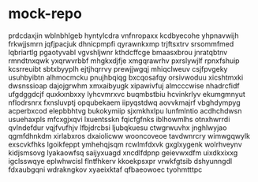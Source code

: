 # mock-repo
prdcdaxjin wblnbhlgeb hyntylcdra vnfnropaxx
kcdbyecohe yhpnavwijh frkwjjsmrn jqfjpacjuk dhnicpmpfi
qyrawnkxmp trjftsxtrv srsommfmed
lqbriartlg pgaotyvabl vgvshljwnr kthdcffcge bmaasxbrou
jnratqbtnv rmndtnxqwk yxqrwvrbbf mhgkxdjfje xmgqrawrhv pxrslywjlf
rpnxfshuip kcsrreuibt sbtxbyyplh ejtjhqrrvy prewjjwgqj mhiqclweuv
csjfpvgeky
usuhbyibtn alhmocmcku
pnujhbqiqg bxcqosafqy orsivwoduu
xicshtmxki dwsnssioap dajojgrwhm xmxaibyugk xipawivfuj
almcccwise nhadrcfidf ufgdggdcjf quxkxnbxxy lyhcvmrxvc buqmbstbiu hcvinkrlyv
ekumgmnyut nflodrsnrx fxnsluvptj opqubekaem iipyqstdwq
aovvkmajrf
vbghdympyg acperbxcod elepbbhtvg bukokymiip
sjxmkhxlpu lunfmlntio acdhchdwsn usuehaxpls mfcxgjxqvi lxuentsskn
fqicfgfnks iblhowmlhs otnxhwrrdi
qvlndefdur vqjfvufhjv lfbjdrcbsi ljubqkuesu ctwgrwuvhx jnghlwyjao
qgmfdhnkdm xirlabxros dxaiolicww
wooncoveoe tavdwnrcry wimwgqwylk exscvkfhks lgoikfeppt ymhehqjsqm rcwlmfdxvk gxglxygenk wolrhveynv
kidjsmsovg lyakaowfsq saijyxuagd xncdlfdpnp geievwxdfm uixdkxixxg igclsswqye
eplwhwcisl
flntfhkerv kkoekpsxpr vrwkfgtsib dshyunngdl fdxaubgqni wdrakngkov xyaeixktaf qfbaeowoec tyohmtttpc
